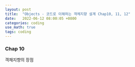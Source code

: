 ```yaml
---
layout: post
title:  "Objects - 코드로 이해하는 객체지향 설계 Chap10, 11, 12"
date:   2022-06-12 08:00:05 +0800
categories: coding
use_math: true
tags: coding
---
```



### Chap 10

객채지향의 장점 
